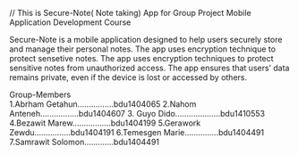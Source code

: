 // This is Secure-Note( Note taking) App for Group Project Mobile Application Development Course

Secure-Note is a mobile application designed to help users securely store and manage their personal notes. The app uses encryption technique to protect sensetive notes. 
The app uses encryption techniques to protect sensitive notes from unauthorized access.  The app ensures that users’ data remains private, even if the device is lost or
accessed by others.

Group-Members                     
1.Abrham Getahun................bdu1404065
2.Nahom Anteneh.................bdu1404607
3. Guyo Dido....................bdu1410553
4.Bezawit Marew.................bdu1404199
5.Gerawork Zewdu................bdu1404191
6.Temesgen Marie...............bdu1404491
7.Samrawit Solomon.............bdu1404491
